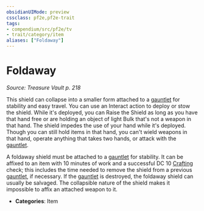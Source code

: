 ```yaml
---
obsidianUIMode: preview
cssclass: pf2e,pf2e-trait
tags:
- compendium/src/pf2e/tv
- trait/category/item
aliases: ["Foldaway"]
---
```

# Foldaway  
*Source: Treasure Vault p. 218*  

This shield can collapse into a smaller form attached to a [gauntlet](gauntlet.md) for stability and easy travel. You can use an Interact action to deploy or stow the shield. While it's deployed, you can Raise the Shield as long as you have that hand free or are holding an object of light Bulk that's not a weapon in that hand. The shield impedes the use of your hand while it's deployed. Though you can still hold items in that hand, you can't wield weapons in that hand, operate anything that takes two hands, or attack with the [gauntlet](gauntlet.md).

A foldaway shield must be attached to a [gauntlet](gauntlet.md) for stability. It can be affixed to an item with 10 minutes of work and a successful DC 10 [Crafting](skills.md#Crafting) check; this includes the time needed to remove the shield from a previous [gauntlet](gauntlet.md), if necessary. If the [gauntlet](gauntlet.md) is destroyed, the foldaway shield can usually be salvaged. The collapsible nature of the shield makes it impossible to affix an attached weapon to it.

- **Categories**: Item